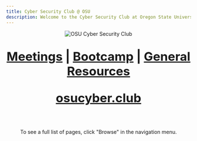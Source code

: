 ```yaml
---
title: Cyber Security Club @ OSU
description: Welcome to the Cyber Security Club at Oregon State University! We are a student organization dedicated to learning about and practicing cyber security.
---
```


<div style="text-align: center;">
 
  <img src="/word-logo-black-red.png" alt="OSU Cyber Security Club" class="dark-hide"/>
  <img src="/word-logo-white-red.png" alt="OSU Cyber Security Club" class="light-hide"/>
  
  <p style="font-weight: bold; font-size: 25pt;">
    <a href="/Meeting-Schedule/AU24">Meetings</a> |
    <a href="/Bootcamp-CTF/">Bootcamp</a> | 
    <a href="/resources/">General Resources</a>
  </p>

  <p style="font-weight: bold; font-size: 25pt;">
    <a href="https://osucyber.club">osucyber.club</a>
  </p>
  
  <br/>
  
  <p>To see a full list of pages, click "Browse" in the navigation menu.</p>

</div>

<style>
:root {
  .dark-hide {
    display: initial;
  }
  .light-hide {
    display: none;
  }
}

:root[saved-theme=dark] {
  .dark-hide {
    display: none;
  }
  .light-hide {
    display: initial;
  }
}
</style>